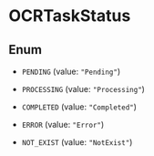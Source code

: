 

# OCRTaskStatus

## Enum


* `PENDING` (value: `"Pending"`)

* `PROCESSING` (value: `"Processing"`)

* `COMPLETED` (value: `"Completed"`)

* `ERROR` (value: `"Error"`)

* `NOT_EXIST` (value: `"NotExist"`)



